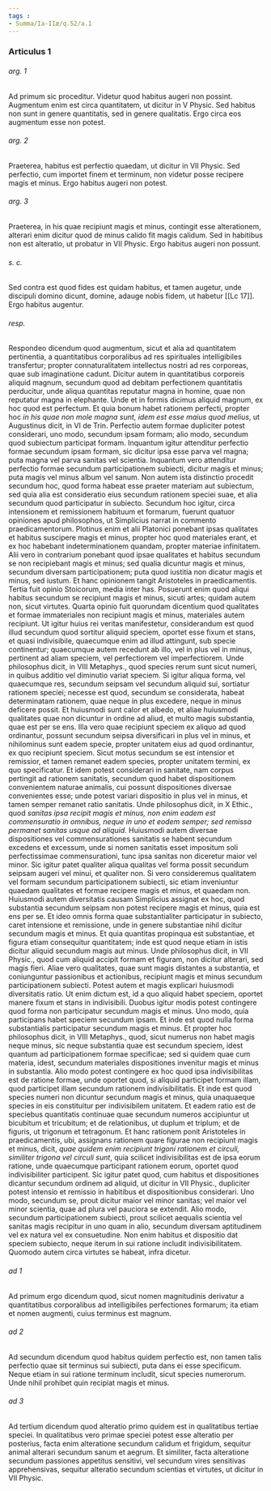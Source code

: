```yaml
---
tags : 
- Summa/Ia-IIæ/q.52/a.1
---
```


### Articulus 1

###### arg. 1
Ad primum sic proceditur. Videtur quod habitus augeri non possint. Augmentum enim est circa quantitatem, ut dicitur in V Physic. Sed habitus non sunt in genere quantitatis, sed in genere qualitatis. Ergo circa eos augmentum esse non potest.

###### arg. 2
Praeterea, habitus est perfectio quaedam, ut dicitur in VII Physic. Sed perfectio, cum importet finem et terminum, non videtur posse recipere magis et minus. Ergo habitus augeri non potest.

###### arg. 3
Praeterea, in his quae recipiunt magis et minus, contingit esse alterationem, alterari enim dicitur quod de minus calido fit magis calidum. Sed in habitibus non est alteratio, ut probatur in VII Physic. Ergo habitus augeri non possunt.

###### s. c.
Sed contra est quod fides est quidam habitus, et tamen augetur, unde discipuli domino dicunt, domine, adauge nobis fidem, ut habetur [[Lc 17]]. Ergo habitus augentur.

###### resp.
Respondeo dicendum quod augmentum, sicut et alia ad quantitatem pertinentia, a quantitatibus corporalibus ad res spirituales intelligibiles transfertur; propter connaturalitatem intellectus nostri ad res corporeas, quae sub imaginatione cadunt. Dicitur autem in quantitatibus corporeis aliquid magnum, secundum quod ad debitam perfectionem quantitatis perducitur, unde aliqua quantitas reputatur magna in homine, quae non reputatur magna in elephante. Unde et in formis dicimus aliquid magnum, ex hoc quod est perfectum. Et quia bonum habet rationem perfecti, propter hoc *in his quae non mole magna sunt, idem est esse maius quod melius*, ut Augustinus dicit, in VI de Trin. Perfectio autem formae dupliciter potest considerari, uno modo, secundum ipsam formam; alio modo, secundum quod subiectum participat formam. Inquantum igitur attenditur perfectio formae secundum ipsam formam, sic dicitur ipsa esse parva vel magna; puta magna vel parva sanitas vel scientia. Inquantum vero attenditur perfectio formae secundum participationem subiecti, dicitur magis et minus; puta magis vel minus album vel sanum. Non autem ista distinctio procedit secundum hoc, quod forma habeat esse praeter materiam aut subiectum, sed quia alia est consideratio eius secundum rationem speciei suae, et alia secundum quod participatur in subiecto. Secundum hoc igitur, circa intensionem et remissionem habituum et formarum, fuerunt quatuor opiniones apud philosophos, ut Simplicius narrat in commento praedicamentorum. Plotinus enim et alii Platonici ponebant ipsas qualitates et habitus suscipere magis et minus, propter hoc quod materiales erant, et ex hoc habebant indeterminationem quandam, propter materiae infinitatem. Alii vero in contrarium ponebant quod ipsae qualitates et habitus secundum se non recipiebant magis et minus; sed qualia dicuntur magis et minus, secundum diversam participationem; puta quod iustitia non dicatur magis et minus, sed iustum. Et hanc opinionem tangit Aristoteles in praedicamentis. Tertia fuit opinio Stoicorum, media inter has. Posuerunt enim quod aliqui habitus secundum se recipiunt magis et minus, sicuti artes; quidam autem non, sicut virtutes. Quarta opinio fuit quorundam dicentium quod qualitates et formae immateriales non recipiunt magis et minus, materiales autem recipiunt. Ut igitur huius rei veritas manifestetur, considerandum est quod illud secundum quod sortitur aliquid speciem, oportet esse fixum et stans, et quasi indivisibile, quaecumque enim ad illud attingunt, sub specie continentur; quaecumque autem recedunt ab illo, vel in plus vel in minus, pertinent ad aliam speciem, vel perfectiorem vel imperfectiorem. Unde philosophus dicit, in VIII Metaphys., quod species rerum sunt sicut numeri, in quibus additio vel diminutio variat speciem. Si igitur aliqua forma, vel quaecumque res, secundum seipsam vel secundum aliquid sui, sortiatur rationem speciei; necesse est quod, secundum se considerata, habeat determinatam rationem, quae neque in plus excedere, neque in minus deficere possit. Et huiusmodi sunt calor et albedo, et aliae huiusmodi qualitates quae non dicuntur in ordine ad aliud, et multo magis substantia, quae est per se ens. Illa vero quae recipiunt speciem ex aliquo ad quod ordinantur, possunt secundum seipsa diversificari in plus vel in minus, et nihilominus sunt eadem specie, propter unitatem eius ad quod ordinantur, ex quo recipiunt speciem. Sicut motus secundum se est intensior et remissior, et tamen remanet eadem species, propter unitatem termini, ex quo specificatur. Et idem potest considerari in sanitate, nam corpus pertingit ad rationem sanitatis, secundum quod habet dispositionem convenientem naturae animalis, cui possunt dispositiones diversae convenientes esse; unde potest variari dispositio in plus vel in minus, et tamen semper remanet ratio sanitatis. Unde philosophus dicit, in X Ethic., quod *sanitas ipsa recipit magis et minus, non enim eadem est commensuratio in omnibus, neque in uno et eodem semper; sed remissa permanet sanitas usque ad aliquid*. Huiusmodi autem diversae dispositiones vel commensurationes sanitatis se habent secundum excedens et excessum, unde si nomen sanitatis esset impositum soli perfectissimae commensurationi, tunc ipsa sanitas non diceretur maior vel minor. Sic igitur patet qualiter aliqua qualitas vel forma possit secundum seipsam augeri vel minui, et qualiter non. Si vero consideremus qualitatem vel formam secundum participationem subiecti, sic etiam inveniuntur quaedam qualitates et formae recipere magis et minus, et quaedam non. Huiusmodi autem diversitatis causam Simplicius assignat ex hoc, quod substantia secundum seipsam non potest recipere magis et minus, quia est ens per se. Et ideo omnis forma quae substantialiter participatur in subiecto, caret intensione et remissione, unde in genere substantiae nihil dicitur secundum magis et minus. Et quia quantitas propinqua est substantiae, et figura etiam consequitur quantitatem; inde est quod neque etiam in istis dicitur aliquid secundum magis aut minus. Unde philosophus dicit, in VII Physic., quod cum aliquid accipit formam et figuram, non dicitur alterari, sed magis fieri. Aliae vero qualitates, quae sunt magis distantes a substantia, et coniunguntur passionibus et actionibus, recipiunt magis et minus secundum participationem subiecti. Potest autem et magis explicari huiusmodi diversitatis ratio. Ut enim dictum est, id a quo aliquid habet speciem, oportet manere fixum et stans in indivisibili. Duobus igitur modis potest contingere quod forma non participatur secundum magis et minus. Uno modo, quia participans habet speciem secundum ipsam. Et inde est quod nulla forma substantialis participatur secundum magis et minus. Et propter hoc philosophus dicit, in VIII Metaphys., quod, sicut numerus non habet magis neque minus, sic neque substantia quae est secundum speciem, idest quantum ad participationem formae specificae; sed si quidem quae cum materia, idest, secundum materiales dispositiones invenitur magis et minus in substantia. Alio modo potest contingere ex hoc quod ipsa indivisibilitas est de ratione formae, unde oportet quod, si aliquid participet formam illam, quod participet illam secundum rationem indivisibilitatis. Et inde est quod species numeri non dicuntur secundum magis et minus, quia unaquaeque species in eis constituitur per indivisibilem unitatem. Et eadem ratio est de speciebus quantitatis continuae quae secundum numeros accipiuntur ut bicubitum et tricubitum; et de relationibus, ut duplum et triplum; et de figuris, ut trigonum et tetragonum. Et hanc rationem ponit Aristoteles in praedicamentis, ubi, assignans rationem quare figurae non recipiunt magis et minus, dicit, *quae quidem enim recipiunt trigoni rationem et circuli, similiter trigona vel circuli sunt*, quia scilicet indivisibilitas est de ipsa eorum ratione, unde quaecumque participant rationem eorum, oportet quod indivisibiliter participent. Sic igitur patet quod, cum habitus et dispositiones dicantur secundum ordinem ad aliquid, ut dicitur in VII Physic., dupliciter potest intensio et remissio in habitibus et dispositionibus considerari. Uno modo, secundum se, prout dicitur maior vel minor sanitas; vel maior vel minor scientia, quae ad plura vel pauciora se extendit. Alio modo, secundum participationem subiecti, prout scilicet aequalis scientia vel sanitas magis recipitur in uno quam in alio, secundum diversam aptitudinem vel ex natura vel ex consuetudine. Non enim habitus et dispositio dat speciem subiecto, neque iterum in sui ratione includit indivisibilitatem. Quomodo autem circa virtutes se habeat, infra dicetur.

###### ad 1
Ad primum ergo dicendum quod, sicut nomen magnitudinis derivatur a quantitatibus corporalibus ad intelligibiles perfectiones formarum; ita etiam et nomen augmenti, cuius terminus est magnum.

###### ad 2
Ad secundum dicendum quod habitus quidem perfectio est, non tamen talis perfectio quae sit terminus sui subiecti, puta dans ei esse specificum. Neque etiam in sui ratione terminum includit, sicut species numerorum. Unde nihil prohibet quin recipiat magis et minus.

###### ad 3
Ad tertium dicendum quod alteratio primo quidem est in qualitatibus tertiae speciei. In qualitatibus vero primae speciei potest esse alteratio per posterius, facta enim alteratione secundum calidum et frigidum, sequitur animal alterari secundum sanum et aegrum. Et similiter, facta alteratione secundum passiones appetitus sensitivi, vel secundum vires sensitivas apprehensivas, sequitur alteratio secundum scientias et virtutes, ut dicitur in VII Physic.


